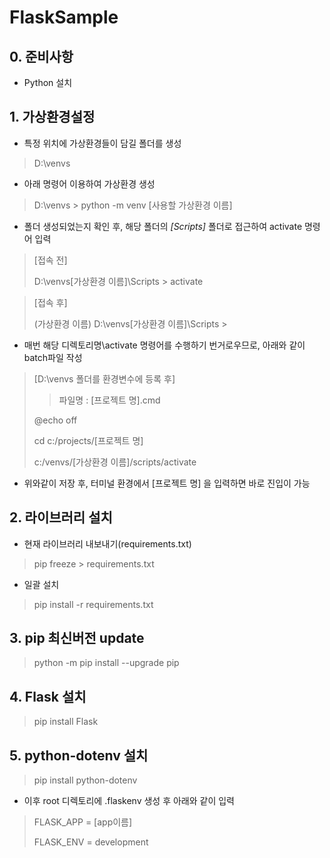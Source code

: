 # FlaskSample

## 0. 준비사항
+ Python 설치

## 1. 가상환경설정
+ 특정 위치에 가상환경들이 담길 폴더를 생성
> D:\venvs

+ 아래 명령어 이용하여 가상환경 생성
> D:\venvs > python -m venv [사용할 가상환경 이름]
   
+ 폴더 생성되었는지 확인 후, 해당 폴더의 *[Scripts]* 폴더로 접근하여 activate 명령어 입력
> [접속 전]
> 
> D:\venvs\[가상환경 이름]\Scripts > activate

> [접속 후] 
> 
> (가상환경 이름) D:\venvs\[가상환경 이름]\Scripts >  

+ 매번 해당 디렉토리명\activate 명령어를 수행하기 번거로우므로, 아래와 같이 batch파일 작성
> [D:\venvs 폴더를 환경변수에 등록 후]
> > 파일명 : [프로젝트 명].cmd
> 
> @echo off
> 
> cd c:/projects/[프로젝트 명]  
> 
> c:/venvs/[가상환경 이름]/scripts/activate

+ 위와같이 저장 후, 터미널 환경에서 [프로젝트 명] 을 입력하면 바로 진입이 가능


## 2. 라이브러리 설치
+ 현재 라이브러리 내보내기(requirements.txt)
> pip freeze > requirements.txt

+ 일괄 설치
> pip install -r requirements.txt

## 3. pip 최신버전 update
> python -m pip install --upgrade pip

## 4. Flask 설치
> pip install Flask

## 5. python-dotenv 설치
> pip install python-dotenv
+ 이후 root 디렉토리에 .flaskenv 생성 후 아래와 같이 입력
> FLASK_APP = [app이름]
> 
> FLASK_ENV = development






